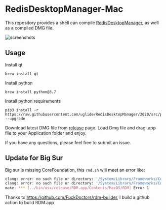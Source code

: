 # RedisDesktopManager-Mac 

This repository provides a shell can compile [RedisDesktopManager](https://github.com/uglide/RedisDesktopManager), as well as a compiled DMG file.

![screenshots](https://raw.githubusercontent.com/zgr0629/RedisDesktopManager-Mac/master/screenshots.2022.0.png)

## Usage

Install qt

```shell
brew install qt
```

Install python

```shell
brew install python@3.7
```

Install python requirements

```shell
pip3 install -r https://raw.githubusercontent.com/uglide/RedisDesktopManager/2020/src/py/requirements.txt --upgrade
```

Download latest DMG file from [release](https://github.com/zgr0629/RedisDesktopManager-Mac/releases) page. Load Dmg file and drag .app file to your Application folder and enjoy.

If you have any questions, please feel free to submit an issue.

## Update for Big Sur

Big sur is missing CoreFoundation, this `rmd.sh` will meet an error like:

```bash
clang: error: no such file or directory: '/System/Library/Frameworks/CoreFoundation.framework/Versions/A/CoreFoundation'
clang: error: no such file or directory: '/System/Library/Frameworks/CoreServices.framework/Versions/A/CoreServices'
make: *** [../bin/osx/release/RDM.app/Contents/MacOS/RDM] Error 1
```

Thanks to https://github.com/FuckDoctors/rdm-builder, I build a github action to build RDM.app
